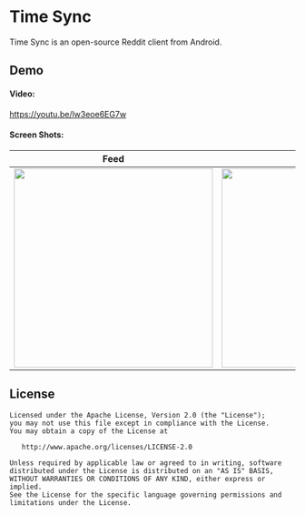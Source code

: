 # Time Sync
Time Sync is an open-source Reddit client from Android.

## Demo
#### Video: 
https://youtu.be/lw3eoe6EG7w
    
#### Screen Shots:

Feed                       |  Comment                  | Subreddit                 |  Messages     
:-------------------------:|:-------------------------:|:-------------------------:|:-------------------------:
<img src="https://user-images.githubusercontent.com/26476452/44785858-493a4100-abcd-11e8-91fb-74173797c90c.png" height="350">  |  <img src="https://user-images.githubusercontent.com/26476452/44785861-4b040480-abcd-11e8-937d-671ef4a9cb9c.png" height="350"> |<img src="https://user-images.githubusercontent.com/26476452/44785863-4ccdc800-abcd-11e8-8354-409706386a2d.png" height="350">  |  <img src="https://user-images.githubusercontent.com/26476452/44785866-4e978b80-abcd-11e8-8d11-96f18f65d672.png" height="350">

## License

    Licensed under the Apache License, Version 2.0 (the "License");
    you may not use this file except in compliance with the License.
    You may obtain a copy of the License at

       http://www.apache.org/licenses/LICENSE-2.0

    Unless required by applicable law or agreed to in writing, software
    distributed under the License is distributed on an "AS IS" BASIS,
    WITHOUT WARRANTIES OR CONDITIONS OF ANY KIND, either express or implied.
    See the License for the specific language governing permissions and
    limitations under the License.
